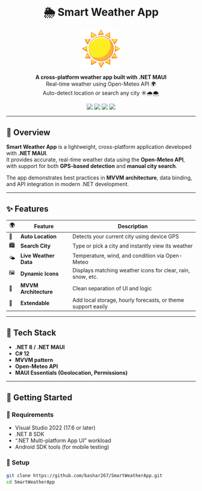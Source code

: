 <h1 align="center">🌦️ Smart Weather App</h1>

<p align="center">
  <img src="MauiWeatherApp/Resources/Images/logo.png" width="100" alt="Weather Icon"/>
</p>

<p align="center">
  <b>A cross-platform weather app built with .NET MAUI</b><br/>
  Real-time weather using Open-Meteo API 🌍<br/>
  Auto-detect location or search any city ☀️🌧️🌨️
</p>

<p align="center">
  <img src="https://img.shields.io/badge/.NET%208-512BD4?style=for-the-badge&logo=dotnet&logoColor=white"/>
  <img src="https://img.shields.io/badge/MAUI-Cross--Platform-blue?style=for-the-badge"/>
  <img src="https://img.shields.io/badge/License-MIT-green?style=for-the-badge"/>
  <img src="https://img.shields.io/badge/API-Open--Meteo-yellow?style=for-the-badge"/>
</p>

---

## 🧭 Overview

**Smart Weather App** is a lightweight, cross-platform application developed with **.NET MAUI**.  
It provides accurate, real-time weather data using the **Open-Meteo API**, with support for both **GPS-based detection** and **manual city search**.  

The app demonstrates best practices in **MVVM architecture**, data binding, and API integration in modern .NET development.

---

## ✨ Features

| 🌍 | Feature | Description |
|----|----------|-------------|
| 📍 | **Auto Location** | Detects your current city using device GPS |
| 🏙 | **Search City** | Type or pick a city and instantly view its weather |
| 🌤 | **Live Weather Data** | Temperature, wind, and condition via Open-Meteo |
| 🖼 | **Dynamic Icons** | Displays matching weather icons for clear, rain, snow, etc. |
| 🧠 | **MVVM Architecture** | Clean separation of UI and logic |
| 💾 | **Extendable** | Add local storage, hourly forecasts, or theme support easily |

---

## 🧱 Tech Stack

- **.NET 8 / .NET MAUI**
- **C# 12**
- **MVVM pattern**
- **Open-Meteo API**
- **MAUI Essentials (Geolocation, Permissions)**

---

## 🚀 Getting Started

### 🔹 Requirements
- Visual Studio 2022 (17.6 or later)
- .NET 8 SDK
- “.NET Multi-platform App UI” workload
- Android SDK tools (for mobile testing)

### 🔹 Setup
```bash
git clone https://github.com/bashar267/SmartWeatherApp.git
cd SmartWeatherApp
